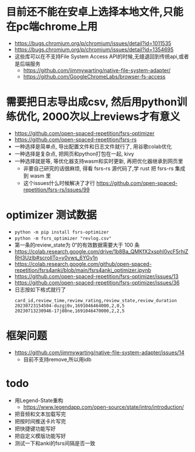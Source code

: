 # 目前还不能在安卓上选择本地文件,只能在pc端chrome上用
  * https://bugs.chromium.org/p/chromium/issues/detail?id=1011535
  * https://bugs.chromium.org/p/chromium/issues/detail?id=1354695
  * 这些库可以在不支持File System Access API的时候,无缝退回到传统api,或者是后端服务
    * https://github.com/jimmywarting/native-file-system-adapter/
    * https://github.com/GoogleChromeLabs/browser-fs-access
# 需要把日志导出成csv, 然后用python训练优化, 2000次以上reviews才有意义
  * https://github.com/open-spaced-repetition/fsrs-optimizer
  * https://github.com/open-spaced-repetition/fsrs-rs
  * 一种选择是简单点, 导出配置文件和日志文件就行了, 用谷歌colab优化
  * 一种选择是复杂点, 把网页和python打包在一起, kivy
  * 一种选择就是等, 等优化器支持wasm和实时更新, 再把优化器继承到网页里
    * 非要自己研究的话很麻烦, 得看 fsrs-rs 源代码了,学 rust 把 fsrs-rs 集成到 wasm 里
    * 这个issues什么时候解决了才行 https://github.com/open-spaced-repetition/fsrs-rs/issues/99
# optimizer 测试数据
  * `python -m pip install fsrs-optimizer`
  * `python -m fsrs_optimizer "revlog.csv"`
  * 第一条的review_state为 0“的有效数据需要大于 100 条
  * https://colab.research.google.com/drive/1b8Ba_QMKfX2xsphl0vcF5rhiZRH3UzIb#scrollTo=y0vws_6YGy1n
  * https://colab.research.google.com/github/open-spaced-repetition/fsrs4anki/blob/main/fsrs4anki_optimizer.ipynb
  * https://github.com/open-spaced-repetition/fsrs-optimizer/issues/13
  * https://github.com/open-spaced-repetition/fsrs-optimizer/issues/36
  * 日志按如下格式就行了
    ```csv
    card_id,review_time,review_rating,review_state,review_duration
    20230723154504-duzgj0v,1691046464000,2,0,5
    20230713230946-17j80ne,1691046470000,2,2,5
    ```
# 框架问题
  * https://github.com/jimmywarting/native-file-system-adapter/issues/14
    * 目前不支持remove,所以用idb
# todo
  * 用Legend-State重构
    * https://www.legendapp.com/open-source/state/intro/introduction/
  * 把音频和文本加载写完
  * 把按时间推送卡片写完
  * 把快捷键功能写好
  * 把自定义模版功能写好
  * 测试一下和anki的fsrs间隔是否一致

